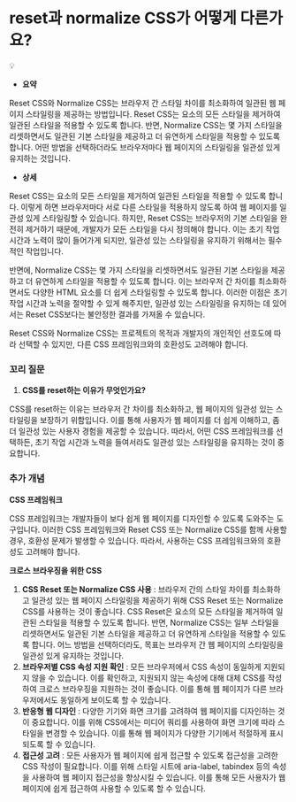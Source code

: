 # reset과 normalize CSS가 어떻게 다른가요?

<aside>
💡

</aside>

- **요약**

Reset CSS와 Normalize CSS는 브라우저 간 스타일 차이를 최소화하여 일관된 웹 페이지 스타일링을 제공하는 방법입니다. Reset CSS는 요소의 모든 스타일을 제거하여 일관된 스타일을 적용할 수 있도록 합니다. 반면, Normalize CSS는 몇 가지 스타일을 리셋하면서도 일관된 기본 스타일을 제공하고 더 유연하게 스타일을 적용할 수 있도록 합니다. 어떤 방법을 선택하더라도 브라우저마다 웹 페이지의 스타일링을 일관성 있게 유지하는 것입니다.

- **상세**

Reset CSS는 요소의 모든 스타일을 제거하여 일관된 스타일을 적용할 수 있도록 합니다. 이렇게 하면 브라우저마다 서로 다른 스타일을 적용하지 않도록 하여 웹 페이지를 일관성 있게 스타일링할 수 있습니다. 하지만, Reset CSS는 브라우저의 기본 스타일을 완전히 제거하기 때문에, 개발자가 모든 스타일을 다시 정의해야 합니다. 이는 초기 작업 시간과 노력이 많이 들어가게 되지만, 일관성 있는 스타일링을 유지하기 위해서는 필수적인 작업입니다.

반면에, Normalize CSS는 몇 가지 스타일을 리셋하면서도 일관된 기본 스타일을 제공하고 더 유연하게 스타일을 적용할 수 있도록 합니다. 이는 브라우저 간 차이를 최소화하면서도 다양한 HTML 요소를 더 쉽게 스타일링할 수 있도록 합니다. 이러한 이점은 초기 작업 시간과 노력을 절약할 수 있게 해주지만, 일관성 있는 스타일링을 유지하는 데 있어서는 Reset CSS보다는 불안정한 결과를 가져올 수 있습니다.

Reset CSS와 Normalize CSS는 프로젝트의 목적과 개발자의 개인적인 선호도에 따라 선택할 수 있지만, 다른 CSS 프레임워크와의 호환성도 고려해야 합니다.

### 꼬리 질문

1. **CSS를 reset하는 이유가 무엇인가요?**

CSS를 reset하는 이유는 브라우저 간 차이를 최소화하고, 웹 페이지의 일관성 있는 스타일링을 보장하기 위함입니다. 이를 통해 사용자가 웹 페이지를 더 쉽게 이해하고, 좀 더 일관성 있는 사용자 경험을 제공할 수 있습니다. 따라서, 어떤 CSS 프레임워크를 선택하든, 초기 작업 시간과 노력을 들여서라도 일관성 있는 스타일링을 유지하는 것이 중요합니다.

### 추가 개념

**CSS 프레임워크**

CSS 프레임워크는 개발자들이 보다 쉽게 웹 페이지를 디자인할 수 있도록 도와주는 도구입니다. 이러한 CSS 프레임워크와 Reset CSS 또는 Normalize CSS를 함께 사용할 경우, 호환성 문제가 발생할 수 있습니다. 따라서, 사용하는 CSS 프레임워크와의 호환성도 고려해야 합니다.

**크로스 브라우징을 위한 CSS**

1. **CSS Reset 또는 Normalize CSS 사용** : 브라우저 간의 스타일 차이를 최소화하고 일관성 있는 웹 페이지 스타일링을 제공하기 위해 CSS Reset 또는 Normalize CSS를 사용하는 것이 좋습니다. CSS Reset은 요소의 모든 스타일을 제거하여 일관된 스타일을 적용할 수 있도록 합니다. 반면, Normalize CSS는 일부 스타일을 리셋하면서도 일관된 기본 스타일을 제공하고 더 유연하게 스타일을 적용할 수 있도록 합니다. 어느 방법을 선택하더라도, 목표는 브라우저 간 웹 페이지의 스타일링을 일관성 있게 유지하는 것입니다.
2. **브라우저별 CSS 속성 지원 확인** : 모든 브라우저에서 CSS 속성이 동일하게 지원되지 않을 수 있습니다. 이를 확인하고, 지원되지 않는 속성에 대해 대체 CSS를 작성하여 크로스 브라우징을 지원하는 것이 좋습니다. 이를 통해 웹 페이지가 다른 브라우저에서도 동일하게 보이도록 할 수 있습니다.
3. **반응형 웹 디자인** : 다양한 기기와 화면 크기를 고려하여 웹 페이지를 디자인하는 것이 중요합니다. 이를 위해 CSS에서는 미디어 쿼리를 사용하여 화면 크기에 따라 스타일을 변경할 수 있습니다. 이를 통해 웹 페이지가 다양한 기기에서 적절하게 표시되도록 할 수 있습니다.
4. **접근성 고려** : 모든 사용자가 웹 페이지에 쉽게 접근할 수 있도록 접근성을 고려한 CSS 작성이 필요합니다. 이를 위해 스타일 시트에 aria-label, tabindex 등의 속성을 사용하여 웹 페이지 접근성을 향상시킬 수 있습니다. 이를 통해 모든 사용자가 웹 페이지에 쉽게 접근하여 사용할 수 있도록 할 수 있습니다.